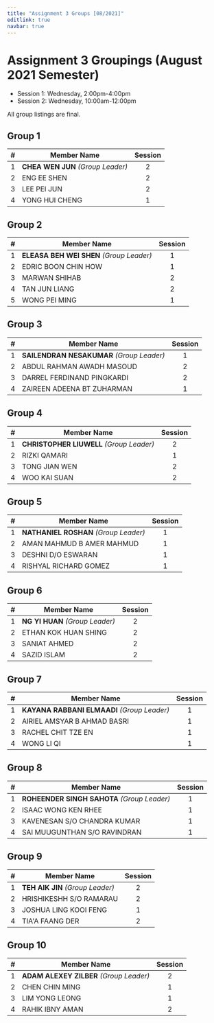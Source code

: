 ```yaml
---
title: "Assignment 3 Groups [08/2021]"
editlink: true
navbar: true
---
```


# Assignment 3 Groupings (August 2021 Semester)

<!-- This section is not yet ready. Check back when Assignment 3 is soon to be announced. -->

<!-- Group selections are pending. -->

- Session 1: Wednesday, 2:00pm-4:00pm
- Session 2: Wednesday, 10:00am-12:00pm

All group listings are final.

## Group 1

|  #  | Member Name                       | Session |
| :-: | --------------------------------- | :-----: |
|  1  | **CHEA WEN JUN** _(Group Leader)_ |    2    |
|  2  | ENG EE SHEN                       |    2    |
|  3  | LEE PEI JUN                       |    2    |
|  4  | YONG HUI CHENG                    |    1    |

 <!-- | 4                                 | RACHEL CHIT TZE EN | 1   | -->
 <!-- | 5                                 |   YONG HUI CHENG   | 1   | -->

## Group 2

|  #  | Member Name                              | Session |
| :-: | ---------------------------------------- | :-----: |
|  1  | **ELEASA BEH WEI SHEN** _(Group Leader)_ |    1    |
|  2  | EDRIC BOON CHIN HOW                      |    1    |
|  3  | MARWAN SHIHAB                            |    2    |
|  4  | TAN JUN LIANG                            |    2    |
|  5  | WONG PEI MING                            |    1    |

## Group 3

|  #  | Member Name                               | Session |
| :-: | ----------------------------------------- | :-----: |
|  1  | **SAILENDRAN NESAKUMAR** _(Group Leader)_ |    1    |
|  2  | ABDUL RAHMAN AWADH MASOUD                 |    2    |
|  3  | DARREL FERDINAND PINGKARDI                |    2    |
|  4  | ZAIREEN ADEENA BT ZUHARMAN                |    1    |

## Group 4

|  #  | Member Name                              | Session |
| :-: | ---------------------------------------- | :-----: |
|  1  | **CHRISTOPHER LIUWELL** _(Group Leader)_ |    2    |
|  2  | RIZKI QAMARI                             |    1    |
|  3  | TONG JIAN WEN                            |    2    |
|  4  | WOO KAI SUAN                             |    2    |

## Group 5

|  #  | Member Name                           | Session |
| :-: | ------------------------------------- | :-----: |
|  1  | **NATHANIEL ROSHAN** _(Group Leader)_ |    1    |
|  2  | AMAN MAHMUD B AMER MAHMUD             |    1    |
|  3  | DESHNI D/O ESWARAN                    |    1    |
|  4  | RISHYAL RICHARD GOMEZ                 |    1    |

## Group 6

|  #  | Member Name                     | Session |
| :-: | ------------------------------- | :-----: |
|  1  | **NG YI HUAN** _(Group Leader)_ |    2    |
|  2  | ETHAN KOK HUAN SHING            |    2    |
|  3  | SANIAT AHMED                    |    2    |
|  4  | SAZID ISLAM                     |    2    |

## Group 7

|  #  | Member Name                                 | Session |
| :-: | ------------------------------------------- | :-----: |
|  1  | **KAYANA RABBANI ELMAADI** _(Group Leader)_ |    1    |
|  2  | AIRIEL AMSYAR B AHMAD BASRI                 |    1    |
|  3  | RACHEL CHIT TZE EN                          |    1    |
|  4  | WONG LI QI                                  |    1    |

<!-- |  3  | CHELVIN CHIEW                               |    2    | -->

## Group 8

|  #  | Member Name                                 | Session |
| :-: | ------------------------------------------- | :-----: |
|  1  | **ROHEENDER SINGH SAHOTA** _(Group Leader)_ |    1    |
|  2  | ISAAC WONG KEN RHEE                         |    1    |
|  3  | KAVENESAN S/O CHANDRA KUMAR                 |    1    |
|  4  | SAI MUUGUNTHAN S/O RAVINDRAN                |    1    |

## Group 9

|  #  | Member Name                      | Session |
| :-: | -------------------------------- | :-----: |
|  1  | **TEH AIK JIN** _(Group Leader)_ |    2    |
|  2  | HRISHIKESHH S/O RAMARAU          |    2    |
|  3  | JOSHUA LING KOOI FENG            |    1    |
|  4  | TIA'A FAANG DER                  |    2    |

## Group 10

|  #  | Member Name                             | Session |
| :-: | --------------------------------------- | :-----: |
|  1  | **ADAM ALEXEY ZILBER** _(Group Leader)_ |    2    |
|  2  | CHEN CHIN MING                          |    1    |
|  3  | LIM YONG LEONG                          |    1    |
|  4  | RAHIK IBNY AMAN                         |    2    |
